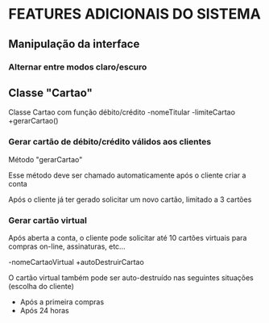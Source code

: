 # FEATURES ADICIONAIS DO SISTEMA
## Manipulação da interface
### Alternar entre modos claro/escuro

## Classe "Cartao"
Classe Cartao com função débito/crédito
-nomeTitular
-limiteCartao
+gerarCartao()

### Gerar cartão de débito/crédito válidos aos clientes
Método "gerarCartao" 

Esse método deve ser chamado automaticamente após o cliente criar a conta

Após o cliente já ter gerado solicitar um novo cartão, limitado a 3 cartões 

### Gerar cartão virtual
Após aberta a conta, o cliente pode solicitar até 10 cartões virtuais para compras on-line, assinaturas, etc...

-nomeCartaoVirtual
+autoDestruirCartao

O cartão virtual também pode ser auto-destruído nas seguintes situações (escolha do cliente)
- Após a primeira compras
- Após 24 horas
